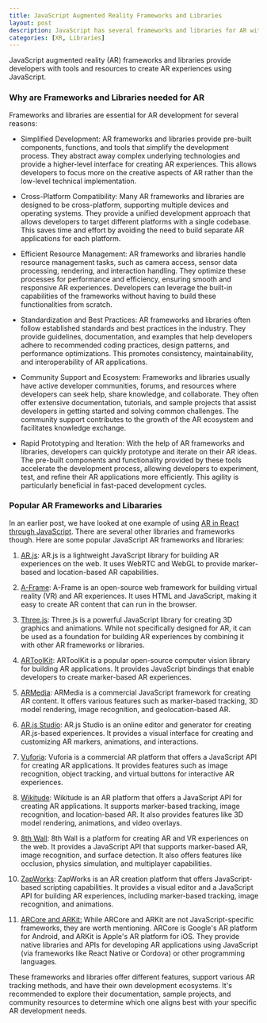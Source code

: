 ```yaml
---
title: JavaScript Augmented Reality Frameworks and Libraries
layout: post
description: JavaScript has several frameworks and libraries for AR with different functionalities and features. 
categories: [XR, Libraries]
---
```


JavaScript augmented reality (AR) frameworks and libraries provide developers with tools and resources to create AR experiences using JavaScript.

### Why are Frameworks and Libraries needed for AR
Frameworks and libraries are essential for AR development for several reasons:

- Simplified Development: AR frameworks and libraries provide pre-built components, functions, and tools that simplify the development process. They abstract away complex underlying technologies and provide a higher-level interface for creating AR experiences. This allows developers to focus more on the creative aspects of AR rather than the low-level technical implementation.

- Cross-Platform Compatibility: Many AR frameworks and libraries are designed to be cross-platform, supporting multiple devices and operating systems. They provide a unified development approach that allows developers to target different platforms with a single codebase. This saves time and effort by avoiding the need to build separate AR applications for each platform.

- Efficient Resource Management: AR frameworks and libraries handle resource management tasks, such as camera access, sensor data processing, rendering, and interaction handling. They optimize these processes for performance and efficiency, ensuring smooth and responsive AR experiences. Developers can leverage the built-in capabilities of the frameworks without having to build these functionalities from scratch.

- Standardization and Best Practices: AR frameworks and libraries often follow established standards and best practices in the industry. They provide guidelines, documentation, and examples that help developers adhere to recommended coding practices, design patterns, and performance optimizations. This promotes consistency, maintainability, and interoperability of AR applications.

- Community Support and Ecosystem: Frameworks and libraries usually have active developer communities, forums, and resources where developers can seek help, share knowledge, and collaborate. They often offer extensive documentation, tutorials, and sample projects that assist developers in getting started and solving common challenges. The community support contributes to the growth of the AR ecosystem and facilitates knowledge exchange.

- Rapid Prototyping and Iteration: With the help of AR frameworks and libraries, developers can quickly prototype and iterate on their AR ideas. The pre-built components and functionality provided by these tools accelerate the development process, allowing developers to experiment, test, and refine their AR applications more efficiently. This agility is particularly beneficial in fast-paced development cycles.

### Popular AR Frameworks and Libararies
In an earlier post, we have looked at one example of using [AR in React through JavaScript](/2023/04/10/AR-in-JavaScript-using-React.html). There are several other libraries and frameworks though. Here are some popular JavaScript AR frameworks and libraries:

1. [AR.js](https://ar-js-org.github.io/AR.js-Docs/): AR.js is a lightweight JavaScript library for building AR experiences on the web. It uses WebRTC and WebGL to provide marker-based and location-based AR capabilities.

2. [A-Frame](https://aframe.io/): A-Frame is an open-source web framework for building virtual reality (VR) and AR experiences. It uses HTML and JavaScript, making it easy to create AR content that can run in the browser.

3. [Three.js](https://threejs.org/): Three.js is a powerful JavaScript library for creating 3D graphics and animations. While not specifically designed for AR, it can be used as a foundation for building AR experiences by combining it with other AR frameworks or libraries.

4. [ARToolKit](http://www.artoolkitx.org/): ARToolKit is a popular open-source computer vision library for building AR applications. It provides JavaScript bindings that enable developers to create marker-based AR experiences.

5. [ARMedia](https://www.inglobetechnologies.com/ar-media/): ARMedia is a commercial JavaScript framework for creating AR content. It offers various features such as marker-based tracking, 3D model rendering, image recognition, and geolocation-based AR.

6. [AR.js Studio](https://ar-js-org.github.io/studio/): AR.js Studio is an online editor and generator for creating AR.js-based experiences. It provides a visual interface for creating and customizing AR markers, animations, and interactions.

7. [Vuforia](https://www.ptc.com/en/products/vuforia): Vuforia is a commercial AR platform that offers a JavaScript API for creating AR applications. It provides features such as image recognition, object tracking, and virtual buttons for interactive AR experiences.

8. [Wikitude](https://www.wikitude.com/): Wikitude is an AR platform that offers a JavaScript API for creating AR applications. It supports marker-based tracking, image recognition, and location-based AR. It also provides features like 3D model rendering, animations, and video overlays.

9. [8th Wall](https://www.8thwall.com/): 8th Wall is a platform for creating AR and VR experiences on the web. It provides a JavaScript API that supports marker-based AR, image recognition, and surface detection. It also offers features like occlusion, physics simulation, and multiplayer capabilities.

10. [ZapWorks](https://zap.works/): ZapWorks is an AR creation platform that offers JavaScript-based scripting capabilities. It provides a visual editor and a JavaScript API for building AR experiences, including marker-based tracking, image recognition, and animations.

11. [ARCore and ARKit:](https://www.modelry.ai/blog/arkit-vs-arcore) While ARCore and ARKit are not JavaScript-specific frameworks,  they are worth mentioning. ARCore is Google's AR platform for Android, and ARKit is Apple's AR platform for iOS. They provide native libraries and APIs for developing AR applications using JavaScript (via frameworks like React Native or Cordova) or other programming languages.


These frameworks and libraries offer different features, support various AR tracking methods, and have their own development ecosystems. It's recommended to explore their documentation, sample projects, and community resources to determine which one aligns best with your specific AR development needs.

